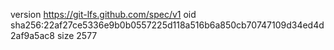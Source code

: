 version https://git-lfs.github.com/spec/v1
oid sha256:22af27ce5336e9b0b0557225d118a516b6a850cb70747109d34ed4d2af9a5ac8
size 2577
